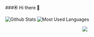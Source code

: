 ###🏵️ Hi there 👋

<!--
**carrot11223/carrot11223** is a ✨ _special_ ✨ repository because its `README.md` (this file) appears on your GitHub profile.

Here are some ideas to get you started:

- 🔭 I’m currently working on ...
- 🌱 I’m currently learning ...
- 👯 I’m looking to collaborate on ...
- 🤔 I’m looking for help with ...
- 💬 Ask me about ...
- 📫 How to reach me: ...
- 😄 Pronouns: ...
- ⚡ Fun fact: ...
-->
![Github Stats](https://github-readme-stats.vercel.app/api?username=carrot11223&show_icons=true&theme=dark&count_private=true)
![Most Used Languages](https://github-readme-stats.vercel.app/api/top-langs/?username=carrot11223&theme=dark&layout=compact)
<div align="center"> <img src="https://metrics.lecoq.io/sun0225SUN?template=classic&config.timezone=Asia%2FShanghai"> </div>
